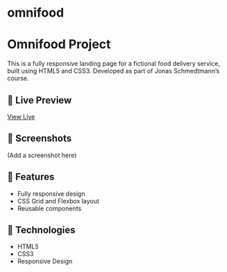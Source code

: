# omnifood

# Omnifood Project

This is a fully responsive landing page for a fictional food delivery service, built using HTML5 and CSS3. Developed as part of Jonas Schmedtmann’s course.

## 🔗 Live Preview
[View Live](https://monifood.netlify.app/)

## 📸 Screenshots
(Add a screenshot here)

## 🚀 Features
- Fully responsive design
- CSS Grid and Flexbox layout
- Reusable components

## 📁 Technologies
- HTML5
- CSS3
- Responsive Design
